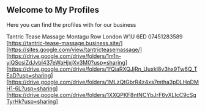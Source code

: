 ## Welcome to My Profiles

Here you can find the profiles with for our business


Tantric Tease Massage
Montagu Row
London
W1U 6ED
07451283589
[https://tantric-tease-massage.business.site/]
[https://sites.google.com/view/tantricteasemassage/]
[https://drive.google.com/drive/folders/1m1n-yiQScsiZdJvbI437eWaHjxjXv3M0?usp=sharing]
[https://drive.google.com/drive/folders/1fQiaRXQJjRn_UuxkI8v3hx9Tw6Q_TEaD?usp=sharing]
[https://drive.google.com/drive/folders/1MLzQtGbrR4z4xs7mtha3pDLHoDMH1-6L?usp=sharing]
[https://drive.google.com/drive/folders/1XXQPKF8ntNCYbJrF6vXLIcC9cSgTyrHk?usp=sharing]

